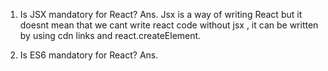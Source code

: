 1. Is JSX mandatory for React?
Ans. Jsx is a way of writing React but it doesnt mean that we cant write react code without jsx , it can be written by using cdn links and react.createElement.

2. Is ES6 mandatory for React?
Ans.  

